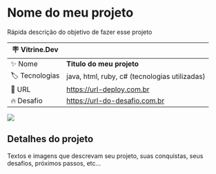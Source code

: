 # Nome do meu projeto

Rápida descrição do objetivo de fazer esse projeto

| :placard: Vitrine.Dev |     |
| -------------  | --- |
| :sparkles: Nome        | **Titulo do meu projeto**
| :label: Tecnologias | java, html, ruby, c# (tecnologias utilizadas)
| :rocket: URL         | https://url-deploy.com.br
| :fire: Desafio     | https://url-do-desafio.com.br

<!-- Inserir imagem com a #vitrinedev ao final do link -->
![](https://user-images.githubusercontent.com/60250422/190509193-bec5d3bc-cce0-4098-8b99-b464d455575a.png#vitrinedev)

## Detalhes do projeto

Textos e imagens que descrevam seu projeto, suas conquistas, seus desafios, próximos passos, etc...
